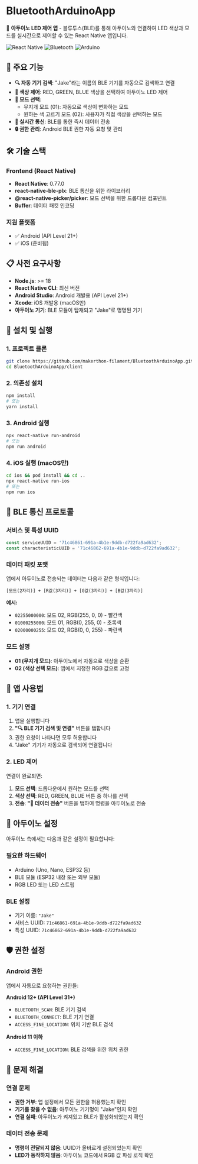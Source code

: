 # BluetoothArduinoApp

🎨 **아두이노 LED 제어 앱** - 블루투스(BLE)를 통해 아두이노와 연결하여 LED 색상과 모드를 실시간으로 제어할 수 있는 React Native 앱입니다.

![React Native](https://img.shields.io/badge/React%20Native-0.77.0-61DAFB?style=flat-square&logo=react)
![Bluetooth](https://img.shields.io/badge/Bluetooth-BLE-0082FC?style=flat-square&logo=bluetooth)
![Arduino](https://img.shields.io/badge/Arduino-Compatible-00979D?style=flat-square&logo=arduino)

## 📱 주요 기능

- **🔍 자동 기기 검색**: "Jake"라는 이름의 BLE 기기를 자동으로 검색하고 연결
- **🎨 색상 제어**: RED, GREEN, BLUE 색상을 선택하여 아두이노 LED 제어
- **🌈 모드 선택**:
  - 무지개 모드 (01): 자동으로 색상이 변화하는 모드
  - 원하는 색 고르기 모드 (02): 사용자가 직접 색상을 선택하는 모드
- **📡 실시간 통신**: BLE를 통한 즉시 데이터 전송
- **🔒 권한 관리**: Android BLE 권한 자동 요청 및 관리

## 🛠 기술 스택

### Frontend (React Native)

- **React Native**: 0.77.0
- **react-native-ble-plx**: BLE 통신을 위한 라이브러리
- **@react-native-picker/picker**: 모드 선택을 위한 드롭다운 컴포넌트
- **Buffer**: 데이터 패킷 인코딩

### 지원 플랫폼

- ✅ Android (API Level 21+)
- ✅ iOS (준비됨)

## 📋 사전 요구사항

- **Node.js**: >= 18
- **React Native CLI**: 최신 버전
- **Android Studio**: Android 개발용 (API Level 21+)
- **Xcode**: iOS 개발용 (macOS만)
- **아두이노 기기**: BLE 모듈이 탑재되고 "Jake"로 명명된 기기

## 🚀 설치 및 실행

### 1. 프로젝트 클론

```bash
git clone https://github.com/makerthon-filament/BluetoothArduinoApp.git
cd BluetoothArduinoApp/client
```

### 2. 의존성 설치

```bash
npm install
# 또는
yarn install
```

### 3. Android 실행

```bash
npx react-native run-android
# 또는
npm run android
```

### 4. iOS 실행 (macOS만)

```bash
cd ios && pod install && cd ..
npx react-native run-ios
# 또는
npm run ios
```

## 📡 BLE 통신 프로토콜

### 서비스 및 특성 UUID

```javascript
const serviceUUID = '71c46861-691a-4b1e-9ddb-d722fa9ad632';
const characteristicUUID = '71c46862-691a-4b1e-9ddb-d722fa9ad632';
```

### 데이터 패킷 포맷

앱에서 아두이노로 전송되는 데이터는 다음과 같은 형식입니다:

```
[모드(2자리)] + [R값(3자리)] + [G값(3자리)] + [B값(3자리)]
```

**예시:**

- `02255000000`: 모드 02, RGB(255, 0, 0) - 빨간색
- `01000255000`: 모드 01, RGB(0, 255, 0) - 초록색
- `02000000255`: 모드 02, RGB(0, 0, 255) - 파란색

### 모드 설명

- **01 (무지개 모드)**: 아두이노에서 자동으로 색상을 순환
- **02 (색상 선택 모드)**: 앱에서 지정한 RGB 값으로 고정

## 📱 앱 사용법

### 1. 기기 연결

1. 앱을 실행합니다
2. **"🔍 BLE 기기 검색 및 연결"** 버튼을 탭합니다
3. 권한 요청이 나타나면 모두 허용합니다
4. "Jake" 기기가 자동으로 검색되어 연결됩니다

### 2. LED 제어

연결이 완료되면:

1. **모드 선택**: 드롭다운에서 원하는 모드를 선택
2. **색상 선택**: RED, GREEN, BLUE 버튼 중 하나를 선택
3. **전송**: **"🚀 데이터 전송"** 버튼을 탭하여 명령을 아두이노로 전송

## 🔧 아두이노 설정

아두이노 측에서는 다음과 같은 설정이 필요합니다:

### 필요한 하드웨어

- Arduino (Uno, Nano, ESP32 등)
- BLE 모듈 (ESP32 내장 또는 외부 모듈)
- RGB LED 또는 LED 스트립

### BLE 설정

- 기기 이름: `"Jake"`
- 서비스 UUID: `71c46861-691a-4b1e-9ddb-d722fa9ad632`
- 특성 UUID: `71c46862-691a-4b1e-9ddb-d722fa9ad632`

## 🛡️ 권한 설정

### Android 권한

앱에서 자동으로 요청하는 권한들:

**Android 12+ (API Level 31+)**

- `BLUETOOTH_SCAN`: BLE 기기 검색
- `BLUETOOTH_CONNECT`: BLE 기기 연결
- `ACCESS_FINE_LOCATION`: 위치 기반 BLE 검색

**Android 11 이하**

- `ACCESS_FINE_LOCATION`: BLE 검색을 위한 위치 권한

## 🐛 문제 해결

### 연결 문제

- **권한 거부**: 앱 설정에서 모든 권한을 허용했는지 확인
- **기기를 찾을 수 없음**: 아두이노 기기명이 "Jake"인지 확인
- **연결 실패**: 아두이노가 켜져있고 BLE가 활성화되었는지 확인

### 데이터 전송 문제

- **명령이 전달되지 않음**: UUID가 올바르게 설정되었는지 확인
- **LED가 동작하지 않음**: 아두이노 코드에서 RGB 값 파싱 로직 확인
